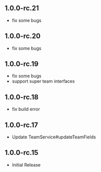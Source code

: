 ## 1.0.0-rc.21
* fix some bugs

## 1.0.0-rc.20
* fix some bugs

## 1.0.0-rc.19
* fix some bugs
* support super team interfaces

## 1.0.0-rc.18
* fix build error

## 1.0.0-rc.17
* Update TeamService#updateTeamFields

## 1.0.0-rc.15
* Initial Release
